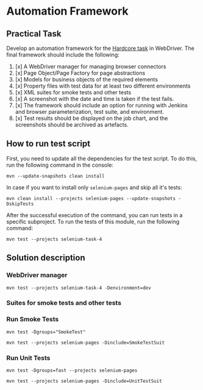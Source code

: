 # Automation Framework

## Practical Task
Develop an automation framework for the [Hardcore task](selenium-task-4) in WebDriver.
The final framework should include the following:

1. [x] A WebDriver manager for managing browser connectors
2. [x] Page Object/Page Factory for page abstractions
3. [x] Models for business objects of the required elements
4. [x] Property files with test data for at least two different environments
5. [x] XML suites for smoke tests and other tests
6. [x] A screenshot with the date and time is taken if the test fails.
7. [x] The framework should include an option for running with Jenkins and browser parameterization, test suite, and environment.
8. [x] Test results should be displayed on the job chart, and the screenshots should be archived as artefacts.

## How to run test script

First, you need to update all the dependencies for the test script. To do this, run the following command in the console:
```shell
mvn --update-snapshots clean install 
```
In case if you want to install only `selenium-pages` and skip all it's tests:
```shell
mvn clean install --projects selenium-pages --update-snapshots -DskipTests
```
After the successful execution of the command, you can run tests in a specific subproject. To run the tests of this module, run the following command:
```shell
mvn test --projects selenium-task-4
```


## Solution description

### WebDriver manager

```shell
mvn test --projects selenium-task-4 -Denvironment=dev
```
### Suites for smoke tests and other tests

### Run Smoke Tests

```shell
mvn test -Dgroups="SmokeTest"
```

```shell
mvn test --projects selenium-pages -Dinclude=SmokeTestSuit
```

### Run Unit Tests

```shell
mvn test -Dgroups=fast --projects selenium-pages
```

```shell
mvn test --projects selenium-pages -Dinclude=UnitTestSuit
```